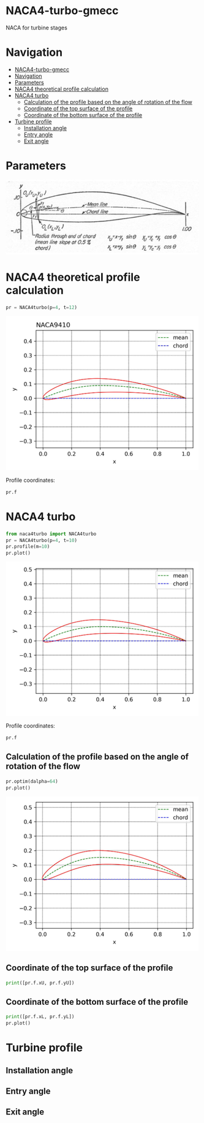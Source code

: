 # NACA4-turbo-gmecc
NACA for turbine stages

# Navigation
<!-- TOC -->
* [NACA4-turbo-gmecc](#naca4-turbo-gmecc)
* [Navigation](#navigation)
* [Parameters](#parameters)
* [NACA4 theoretical profile calculation](#naca4-theoretical-profile-calculation)
* [NACA4 turbo](#naca4-turbo)
  * [Calculation of the profile based on the angle of rotation of the flow](#calculation-of-the-profile-based-on-the-angle-of-rotation-of-the-flow)
  * [Coordinate of the top surface of the profile](#coordinate-of-the-top-surface-of-the-profile)
  * [Coordinate of the bottom surface of the profile](#coordinate-of-the-bottom-surface-of-the-profile)
* [Turbine profile](#turbine-profile)
  * [Installation angle](#installation-angle)
  * [Entry angle](#entry-angle)
  * [Exit angle](#exit-angle)
<!-- TOC -->

# Parameters

![](images/naca.jpg)



# NACA4 theoretical profile calculation
```python
pr = NACA4turbo(p=4, t=12)
```
![NACA4camb](images/NACA4camb.jpg)

Profile coordinates:

```python
pr.f
```

# NACA4 turbo

```python
from naca4turbo import NACA4turbo
pr = NACA4turbo(p=4, t=10)
pr.profile(m=10)
pr.plot()
```

![NACA4-turbo](images/NACA4-turbo.jpg)

Profile coordinates:

```python
pr.f
```


## Calculation of the profile based on the angle of rotation of the flow

```python
pr.optim(dalpha=64)
pr.plot()
```
![NACA4-turbo-alpha](images/NACA4-turbo-alpha.jpg)


## Coordinate of the top surface of the profile
```python
print([pr.f.xU, pr.f.yU])
```

## Coordinate of the bottom surface of the profile
```python
print([pr.f.xL, pr.f.yL])
pr.plot()
```

# Turbine profile

## Installation angle

## Entry angle

## Exit angle

